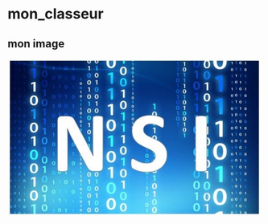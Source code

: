 # mon_classeur
## mon image
![NSI image](https://github.com/Lenniegadet/mon_classeur/blob/main/docs/IMG_2408.jpeg)
